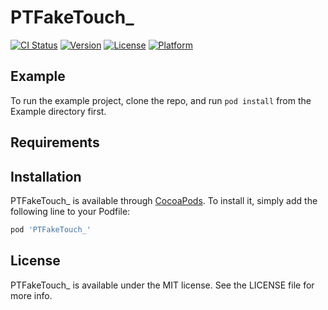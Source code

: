 # PTFakeTouch_

[![CI Status](https://img.shields.io/travis/wangzhenyu/PTFakeTouch_.svg?style=flat)](https://travis-ci.org/wangzhenyu/PTFakeTouch_)
[![Version](https://img.shields.io/cocoapods/v/PTFakeTouch_.svg?style=flat)](https://cocoapods.org/pods/PTFakeTouch_)
[![License](https://img.shields.io/cocoapods/l/PTFakeTouch_.svg?style=flat)](https://cocoapods.org/pods/PTFakeTouch_)
[![Platform](https://img.shields.io/cocoapods/p/PTFakeTouch_.svg?style=flat)](https://cocoapods.org/pods/PTFakeTouch_)

## Example

To run the example project, clone the repo, and run `pod install` from the Example directory first.

## Requirements

## Installation

PTFakeTouch_ is available through [CocoaPods](https://cocoapods.org). To install
it, simply add the following line to your Podfile:

```ruby
pod 'PTFakeTouch_'
```

## License

PTFakeTouch_ is available under the MIT license. See the LICENSE file for more info.
